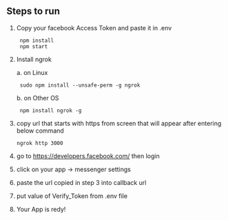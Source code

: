 ## Steps to run

1. Copy your facebook Access Token and paste it in .env 

        npm install
        npm start

2. Install ngrok 
    
    a. on Linux

        sudo npm install --unsafe-perm -g ngrok
    b. on Other OS

        npm install ngrok -g
    
3.  copy url that starts with https from screen that will appear after entering below command

        ngrok http 3000


4. go to https://developers.facebook.com/ then login

5. click on your app -> messenger settings

6. paste the url copied in step 3 into callback url 

7. put value of Verify_Token from .env file

8. Your App is redy!



